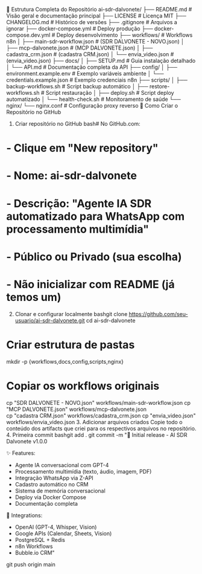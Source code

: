 📂 Estrutura Completa do Repositório
ai-sdr-dalvonete/
├── README.md                    # Visão geral e documentação principal
├── LICENSE                      # Licença MIT
├── CHANGELOG.md                 # Histórico de versões
├── .gitignore                   # Arquivos a ignorar
├── docker-compose.yml           # Deploy produção
├── docker-compose.dev.yml       # Deploy desenvolvimento
├── workflows/                   # Workflows n8n
│   ├── main-sdr-workflow.json   # (SDR DALVONETE - NOVO.json)
│   ├── mcp-dalvonete.json       # (MCP DALVONETE.json)
│   ├── cadastra_crm.json        # (cadastra CRM.json)
│   └── envia_video.json         # (envia_video.json)
├── docs/
│   ├── SETUP.md                 # Guia instalação detalhado
│   └── API.md                   # Documentação completa da API
├── config/
│   ├── environment.example.env  # Exemplo variáveis ambiente
│   └── credentials.example.json # Exemplo credenciais n8n
├── scripts/
│   ├── backup-workflows.sh      # Script backup automático
│   ├── restore-workflows.sh     # Script restauração
│   ├── deploy.sh               # Script deploy automatizado
│   └── health-check.sh         # Monitoramento de saúde
└── nginx/
    └── nginx.conf              # Configuração proxy reverso
🚀 Como Criar o Repositório no GitHub
1. Criar repositório no GitHub
bash# No GitHub.com:
# - Clique em "New repository"
# - Nome: ai-sdr-dalvonete
# - Descrição: "Agente IA SDR automatizado para WhatsApp com processamento multimídia"
# - Público ou Privado (sua escolha)
# - Não inicializar com README (já temos um)
2. Clonar e configurar localmente
bashgit clone https://github.com/seu-usuario/ai-sdr-dalvonete.git
cd ai-sdr-dalvonete

# Criar estrutura de pastas
mkdir -p {workflows,docs,config,scripts,nginx}

# Copiar os workflows originais
cp "SDR DALVONETE - NOVO.json" workflows/main-sdr-workflow.json
cp "MCP DALVONETE.json" workflows/mcp-dalvonete.json  
cp "cadastra CRM.json" workflows/cadastra_crm.json
cp "envia_video.json" workflows/envia_video.json
3. Adicionar arquivos criados
Copie todo o conteúdo dos artifacts que criei para os respectivos arquivos no repositório.
4. Primeira commit
bashgit add .
git commit -m "🚀 Initial release - AI SDR Dalvonete v1.0.0

✨ Features:
- Agente IA conversacional com GPT-4
- Processamento multimídia (texto, áudio, imagem, PDF)
- Integração WhatsApp via Z-API
- Cadastro automático no CRM
- Sistema de memória conversacional
- Deploy via Docker Compose
- Documentação completa

🔧 Integrations:
- OpenAI (GPT-4, Whisper, Vision)
- Google APIs (Calendar, Sheets, Vision)
- PostgreSQL + Redis
- n8n Workflows
- Bubble.io CRM"

git push origin main
